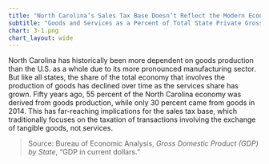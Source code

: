 ```yaml
---
title: "North Carolina’s Sales Tax Base Doesn’t Reflect the Modern Economy"
subtitle: "Goods and Services as a Percent of Total State Private Gross Domestic Product (1963-2014)"
chart: 3-1.png
chart_layout: wide
---
```

North Carolina has historically been more dependent on goods production than the U.S. as a whole due to its more pronounced manufacturing sector. But like all states, the share of the total economy that involves the production of goods has declined over time as the services share has grown. Fifty years ago, 55 percent of the North Carolina economy was derived from goods production, while only 30 percent came from goods in 2014. This has far-reaching implications for the sales tax base, which traditionally focuses on the taxation of transactions involving the exchange of tangible goods, not services.

> Source: Bureau of Economic Analysis, *Gross Domestic Product (GDP) by State*, “GDP in current dollars.”
